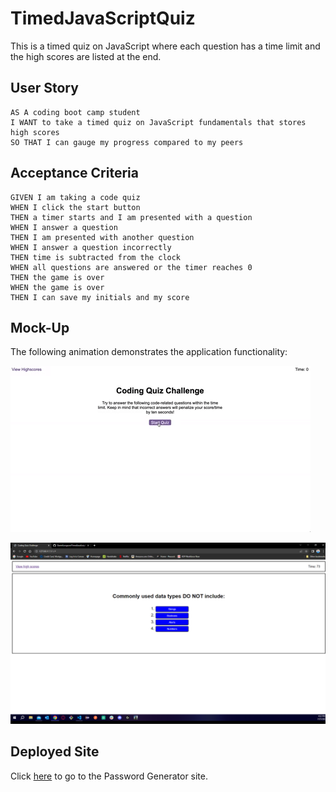 # TimedJavaScriptQuiz
This is a timed quiz on JavaScript where each question has a time limit and the high scores are listed at the end.

## User Story

```
AS A coding boot camp student
I WANT to take a timed quiz on JavaScript fundamentals that stores high scores
SO THAT I can gauge my progress compared to my peers
```

## Acceptance Criteria

```
GIVEN I am taking a code quiz
WHEN I click the start button
THEN a timer starts and I am presented with a question
WHEN I answer a question
THEN I am presented with another question
WHEN I answer a question incorrectly
THEN time is subtracted from the clock
WHEN all questions are answered or the timer reaches 0
THEN the game is over
WHEN the game is over
THEN I can save my initials and my score
```

## Mock-Up

The following animation demonstrates the application functionality:

![A user clicks through an interactive coding quiz, then enters initials to save the high score before resetting and starting over.](./Assets/Images/04-web-apis-homework-demo.gif)

![Actual Screenshot of finished product.](./Assets/Images/QuizScreenshot.png)

## Deployed Site

Click [here](https://daniellongacre.github.io/TimedJavaScriptQuiz/) to go to the Password Generator site.
